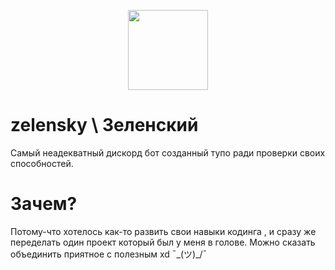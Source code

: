 <p align="center">
  <img width="128" height="128" src="https://github.com/andrewwnyan/zelensky/assets/122717560/8f302d05-1896-41b0-8011-2aaef493c6b3">
</p>

# zelensky \ Зеленский
Самый неадекватный дискорд бот созданный тупо ради проверки своих способностей.
# Зачем?
Потому-что хотелось как-то развить свои навыки кодинга , и сразу же переделать один проект который был у меня в голове. Можно сказать объединить приятное с полезным xd ¯\_(ツ)_/¯
